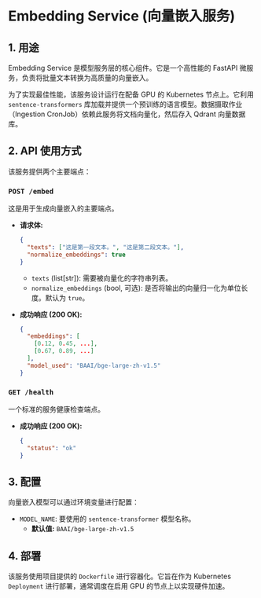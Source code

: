 # Embedding Service (向量嵌入服务)

## 1. 用途

Embedding Service 是模型服务层的核心组件。它是一个高性能的 FastAPI 微服务，负责将批量文本转换为高质量的向量嵌入。

为了实现最佳性能，该服务设计运行在配备 GPU 的 Kubernetes 节点上。它利用 `sentence-transformers` 库加载并提供一个预训练的语言模型。数据摄取作业（Ingestion CronJob）依赖此服务将文档向量化，然后存入 Qdrant 向量数据库。

## 2. API 使用方式

该服务提供两个主要端点：

### `POST /embed`

这是用于生成向量嵌入的主要端点。

*   **请求体:**

    ```json
    {
      "texts": ["这是第一段文本。", "这是第二段文本。"],
      "normalize_embeddings": true
    }
    ```

    *   `texts` (list[str]): 需要被向量化的字符串列表。
    *   `normalize_embeddings` (bool, 可选): 是否将输出的向量归一化为单位长度。默认为 `true`。

*   **成功响应 (200 OK):**

    ```json
    {
      "embeddings": [
        [0.12, 0.45, ...],
        [0.67, 0.89, ...]
      ],
      "model_used": "BAAI/bge-large-zh-v1.5"
    }
    ```

### `GET /health`

一个标准的服务健康检查端点。

*   **成功响应 (200 OK):**

    ```json
    {
      "status": "ok"
    }
    ```

## 3. 配置

向量嵌入模型可以通过环境变量进行配置：

*   `MODEL_NAME`: 要使用的 `sentence-transformer` 模型名称。
    *   **默认值:** `BAAI/bge-large-zh-v1.5`

## 4. 部署

该服务使用项目提供的 `Dockerfile` 进行容器化。它旨在作为 Kubernetes `Deployment` 进行部署，通常调度在启用 GPU 的节点上以实现硬件加速。